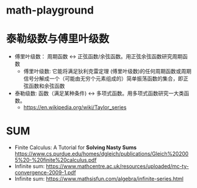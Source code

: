 # math-playground


# 泰勒级数与傅里叶级数
* 傅里叶级数： 周期函数 <-> 正弦函数/余弦函数。用正弦余弦函数研究周期函数
    * 傅里叶级数: 它能将满足狄利克雷定理 (傅里叶级数)的任何周期函数或周期信号分解成一个（可能由无穷个元素组成的）简单振荡函数的集合，即正弦函数和余弦函数
* 泰勒级数: 函数（满足某种条件) <-> 多项式函数。用多项式函数研究一大类函数。
    * https://en.wikipedia.org/wiki/Taylor_series
# SUM
* Finite Calculus: A Tutorial for **Solving Nasty Sums** https://www.cs.purdue.edu/homes/dgleich/publications/Gleich%202005%20-%20finite%20calculus.pdf 
* Infinite sum: https://www.mathcentre.ac.uk/resources/uploaded/mc-ty-convergence-2009-1.pdf
* Infinite sum: https://www.mathsisfun.com/algebra/infinite-series.html
